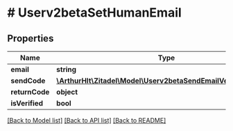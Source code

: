# # Userv2betaSetHumanEmail

## Properties

Name | Type | Description | Notes
------------ | ------------- | ------------- | -------------
**email** | **string** |  |
**sendCode** | [**\ArthurHlt\Zitadel\Model\Userv2betaSendEmailVerificationCode**](Userv2betaSendEmailVerificationCode.md) |  | [optional]
**returnCode** | **object** |  | [optional]
**isVerified** | **bool** |  | [optional]

[[Back to Model list]](../../README.md#models) [[Back to API list]](../../README.md#endpoints) [[Back to README]](../../README.md)
